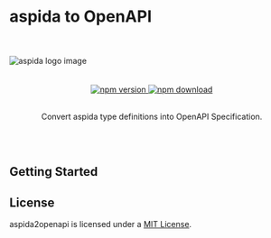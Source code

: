 # aspida to OpenAPI

<br />
<br />
<picture>
  <source media="(prefers-color-scheme: dark)" srcset="https://aspida.github.io/aspida/logos/svg/white.svg">
  <source media="(prefers-color-scheme: light)" srcset="https://aspida.github.io/aspida/logos/svg/black.svg">
  <img alt="aspida logo image" src="https://aspida.github.io/aspida/logos/svg/black.svg">
</picture>
<br />
<br />
<br />
<div align="center">
  <a href="https://www.npmjs.com/package/aspida2openapi">
    <img src="https://img.shields.io/npm/v/aspida2openapi" alt="npm version" />
  </a>
  <a href="https://www.npmjs.com/package/aspida2openapi">
    <img src="https://img.shields.io/npm/dm/aspida2openapi" alt="npm download" />
  </a>
</div>
<br />
<p align="center">Convert aspida type definitions into OpenAPI Specification.</p>
<br />
<br />

## Getting Started

## License

aspida2openapi is licensed under a [MIT License](https://github.com/aspida/aspida2openapi/blob/main/LICENSE).
